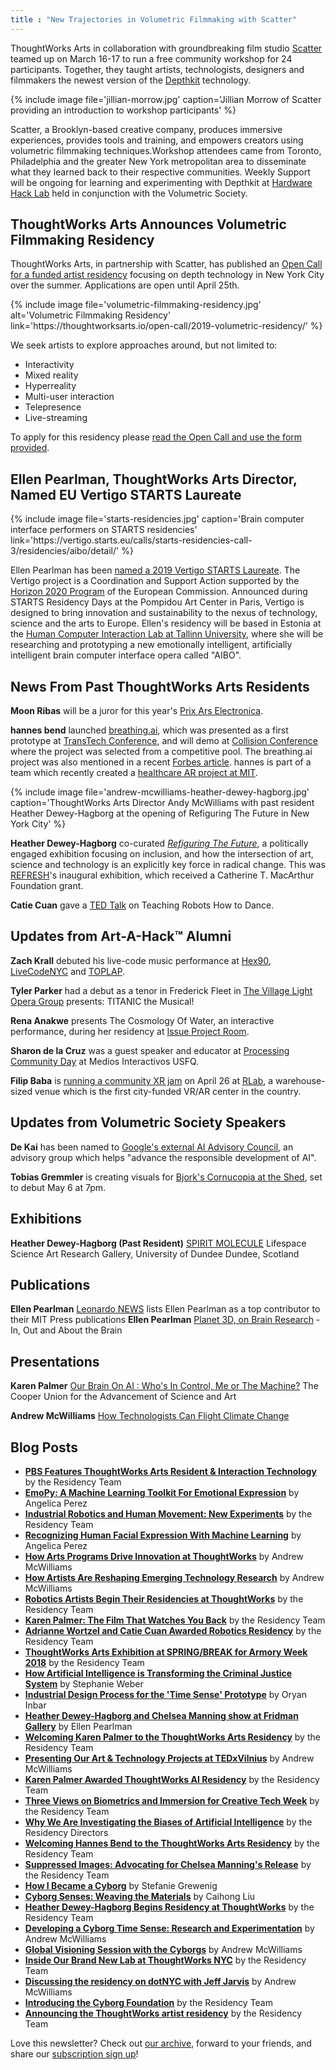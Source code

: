 ```yaml
---
title : "New Trajectories in Volumetric Filmmaking with Scatter"
---
```

ThoughtWorks Arts in collaboration with groundbreaking film studio [Scatter](http://scatter.nyc) teamed up on March 16-17 to run a free community workshop for 24 participants. Together, they taught artists, technologists, designers and filmmakers the newest version of the [Depthkit](https://www.depthkit.tv/) technology.

{% include image file='jillian-morrow.jpg'
   caption='Jillian Morrow of Scatter providing an introduction to workshop participants' %}

Scatter, a Brooklyn-based creative company, produces immersive experiences, provides tools and training, and empowers creators using volumetric filmmaking techniques.<!--excerpt-ends-->Workshop attendees came from Toronto, Philadelphia and the greater New York metropolitan area to disseminate what they learned back to their respective communities. Weekly Support will be ongoing for learning and experimenting with Depthkit at [Hardware Hack Lab](https://hardwarehacklab.io/) held in conjunction with the Volumetric Society.

## ThoughtWorks Arts Announces Volumetric Filmmaking Residency

ThoughtWorks Arts, in partnership with Scatter, has published an [Open Call for a funded artist residency](https://thoughtworksarts.io/open-call/2019-volumetric-residency/) focusing on depth technology in New York City over the summer. Applications are open until April 25th.

{% include image file='volumetric-filmmaking-residency.jpg'
   alt='Volumetric Filmmaking Residency'
   link='https:\//thoughtworksarts.io/open-call/2019-volumetric-residency/' %}

We seek artists to explore approaches around, but not limited to:

* Interactivity
* Mixed reality
* Hyperreality
* Multi-user interaction
* Telepresence
* Live-streaming

To apply for this residency please [read the Open Call and use the form provided](https://thoughtworksarts.io/open-call/2019-volumetric-residency/).

## Ellen Pearlman, ThoughtWorks Arts Director, Named EU Vertigo STARTS Laureate

{% include image file='starts-residencies.jpg'
   caption='Brain computer interface performers on STARTS residencies'
   link='https:\//vertigo.starts.eu/calls/starts-residencies-call-3/residencies/aibo/detail/' %}

Ellen Pearlman has been [named a 2019 Vertigo STARTS Laureate](https://vertigo.starts.eu/calls/starts-residencies-call-3/residencies/aibo/detail/). The Vertigo project is a Coordination and Support Action supported by the [Horizon 2020 Program](https://ec.europa.eu/programmes/horizon2020/) of the European Commission. Announced during STARTS Residency Days at the Pompidou Art Center in Paris, Vertigo is designed to bring innovation and sustainability to the nexus of technology, science and the arts to Europe. Ellen's residency will be based in Estonia at the [Human Computer Interaction Lab at Tallinn University](https://www.tlu.ee/en/humancomputerinteraction), where she will be researching and prototyping a new emotionally intelligent, artificially intelligent brain computer interface opera called "AIBO".

## News From Past ThoughtWorks Arts Residents

**Moon Ribas** will be a juror for this year's [Prix Ars Electronica](https://ars.electronica.art/aeblog/en/2019/03/06/prixjury2019/).

**hannes bend** launched [breathing.ai](http://breathing.ai/), which was presented as a first prototype at [TransTech Conference](https://youtu.be/M87_npSaJkI), and will demo at [Collision Conference](https://collisionconf.com/) where the project was selected from a competitive pool. The breathing.ai project was also mentioned in a recent [Forbes article](https://www.forbes.com/sites/gregoryferenstein/2018/12/29/the-assemblage-opens-a-co-working-community-for-social-entrepreneurs/?). hannes is part of a team which recently created a [healthcare AR project at MIT](https://devpost.com/software/heart-304i5h).

{% include image file='andrew-mcwilliams-heather-dewey-hagborg.jpg'
   caption='ThoughtWorks Arts Director Andy McWilliams with past resident Heather Dewey-Hagborg at the opening of Refiguring The Future in New York City' %}

**Heather Dewey-Hagborg** co-curated _[Refiguring The Future](https://refreshart.tech/#why)_, a politically engaged exhibition focusing on inclusion, and how the intersection of art, science and technology is an explicitly key force in radical change. This was [REFRESH](https://refreshart.tech/#about)'s inaugural exhibition, which received a Catherine T. MacArthur Foundation grant.

**Catie Cuan** gave a [TED Talk](https://www.ted.com/talks/catie_cuan_teaching_robots_how_to_dance) on Teaching Robots How to Dance.

## Updates from Art-A-Hack™ Alumni

**Zach Krall** debuted his live-code music performance at [Hex90](https://hexninety.github.io/ ), [LiveCodeNYC](https://hexninety.github.io/ ) and [TOPLAP](https://toplap.org/wearefifteen/ ).

**Tyler Parker** had a debut as a tenor in Frederick Fleet in [The Village Light Opera Group](https://villagelightopera.org) presents: TITANIC the Musical!

**Rena Anakwe** presents The Cosmology Of Water, an interactive performance, during her residency at [Issue Project Room](https://issueprojectroom.org/event/rena-anakwe-cosmology-water?fbclid=IwAR2bujgXPjZRRz8OL1QLEMfw4l8QKKh3otAyrv39l3rFOXYp_7rjdGz6GOQ).

**Sharon de la Cruz** was a guest speaker and educator at [Processing Community Day](http://www.pcdquito.com/) at Medios Interactivos USFQ.

**Filip Baba** is [running a community XR jam](https://www.eventbrite.com/e/unitynyc-xr-jam-2019-tickets-59015269259) on April 26 at [RLab](https://www.rlab.nyc/), a warehouse-sized venue which is the first city-funded VR/AR center in the country.

## Updates from Volumetric Society Speakers

**De Kai** has been named to [Google's external AI Advisory Council](https://blog.google/technology/ai/external-advisory-council-help-advance-responsible-development-ai/), an advisory group which helps "advance the responsible development of AI".

**Tobias Gremmler** is creating visuals for [Bjork's Cornucopia at the Shed](https://theshed.org/program/29-bjork-s-cornucopia), set to debut May 6 at 7pm.

## Exhibitions

**Heather Dewey-Hagborg (Past Resident)**
[SPIRIT MOLECULE](https://northeastofnorth.com/event/spirit-molecule-i/)
Lifespace Science Art Research Gallery, University of Dundee
Dundee, Scotland

## Publications

**Ellen Pearlman**
[Leonardo NEWS](https://mailchi.mp/leonardo/opportunities-gatherings-and-news-tailored-especially-for-you) lists Ellen Pearlman as a top contributor to their MIT Press publications **Ellen Pearlman**
[Planet 3D, on Brain Research](https://artdis.tumblr.com/post/182906207436/in-out-and-about-the-brain) - In, Out and About the Brain

## Presentations

**Karen Palmer**
[Our Brain On AI : Who's In Control, Me or The Machine?](https://www.eventbrite.com/e/our-brain-on-ai-tickets-57015541018?fbclid=IwAR1mvr8JcP6ep-Fml2L37ks7bgoVyp_7n_cEnpPYkZVEMrfxexiZlmXiNJc#)
The Cooper Union for the Advancement of Science and Art

**Andrew McWilliams**
[How Technologists Can Flight Climate Change](https://youtube.com/watch?v=05x9mlipzSQ)

## Blog Posts

*   **[PBS Features ThoughtWorks Arts Resident & Interaction Technology](https://thoughtworksarts.io/blog/concat-tool-feature-pbs/)** by the Residency Team
*   **[EmoPy: A Machine Learning Toolkit For Emotional Expression](https://thoughtworksarts.io/blog/emopy-emotional-expression-toolkit/)** by Angelica Perez
*   **[Industrial Robotics and Human Movement: New Experiments](https://thoughtworksarts.io/blog/movement-industrial-robotic-arm/)** by the Residency Team
*   **[Recognizing Human Facial Expression With Machine Learning](https://thoughtworksarts.io/blog/recognizing-facial-expressions-machine-learning/)** by Angelica Perez
*   **[How Arts Programs Drive Innovation at ThoughtWorks](https://thoughtworksarts.io/blog/how-art-programs-drive-innovation-thoughtworks/)** by Andrew McWilliams
*   **[How Artists Are Reshaping Emerging Technology Research](https://thoughtworksarts.io/blog/how-artists-reshape-emerging-technology-research/)** by Andrew McWilliams
*   **[Robotics Artists Begin Their Residencies at ThoughtWorks](https://thoughtworksarts.io/blog/robotics-artists-begin-residencies/)** by the Residency Team
*   **[Karen Palmer: The Film That Watches You Back](https://thoughtworksarts.io/blog/karen-palmer-film-watches-you-back/)** by the Residency Team
*   **[Adrianne Wortzel and Catie Cuan Awarded Robotics Residency](https://thoughtworksarts.io/blog/adrianne-wortzel-catie-cuan-awarded-robotics-residency/)** by the Residency Team
*   **[ThoughtWorks Arts Exhibition at SPRING/BREAK for Armory Week 2018](https://thoughtworksarts.io/spring-break/)** by the Residency Team
*   **[How Artificial Intelligence is Transforming the Criminal Justice System](https://thoughtworksarts.io/blog/artificial-intelligence-criminal-justice-system/)** by Stephanie Weber
*   **[Industrial Design Process for the 'Time Sense' Prototype](https://thoughtworksarts.io/blog/industrial-design-time-sense-prototype/)** by Oryan Inbar
*   **[Heather Dewey-Hagborg and Chelsea Manning show at Fridman Gallery](https://thoughtworksarts.io/blog/heather-chelsea-show-fridman/)** by Ellen Pearlman
*   **[Welcoming Karen Palmer to the ThoughtWorks Arts Residency](https://thoughtworksarts.io/blog/welcoming-karen-palmer/)** by the Residency Team
*   **[Presenting Our Art & Technology Projects at TEDxVilnius](https://thoughtworksarts.io/blog/presenting-our-work-tedx/)** by Andrew McWilliams
*   **[Karen Palmer Awarded ThoughtWorks AI Residency](https://thoughtworksarts.io/blog/karen-palmer-ai-residency/)** by the Residency Team
*   **[Three Views on Biometrics and Immersion for Creative Tech Week](https://thoughtworksarts.io/blog/three-views-biometrics-immersion/)** by the Residency Team
*   **[Why We Are Investigating the Biases of Artificial Intelligence](https://thoughtworksarts.io/blog/why-we-are-investigating-biases-artificial-intelligence/)** by the Residency Directors
*   **[Welcoming Hannes Bend to the ThoughtWorks Arts Residency](https://thoughtworksarts.io/blog/welcoming-hannes-bend/)** by the Residency Team
*   **[Suppressed Images: Advocating for Chelsea Manning's Release](https://thoughtworksarts.io/blog/suppressed-images-picturing-chelsea-manning/)** by the Residency Team
*   **[How I Became a Cyborg](https://thoughtworksarts.io/blog/how-i-became-a-cyborg/)** by Stefanie Grewenig
*   **[Cyborg Senses: Weaving the Materials](https://thoughtworksarts.io/blog/cyborg-senses-weaving-materials/)** by Caihong Liu
*   **[Heather Dewey-Hagborg Begins Residency at ThoughtWorks](https://thoughtworksarts.io/blog/introducing-heather-dewey-hagborg/)** by the Residency Team
*   **[Developing a Cyborg Time Sense: Research and Experimentation](https://thoughtworksarts.io/blog/team-gets-started-on-research/)** by Andrew McWilliams
*   **[Global Visioning Session with the Cyborgs](https://thoughtworksarts.io/blog/visioning-session-with-the-cyborgs/)** by Andrew McWilliams
*   **[Inside Our Brand New Lab at ThoughtWorks NYC](https://thoughtworksarts.io/blog/inside-our-brand-new-hack-lab/)** by the Residency Team
*   **[Discussing the residency on dotNYC with Jeff Jarvis](https://thoughtworksarts.io/blog/appearance-on-dotnyc/)** by Andrew McWilliams
*   **[Introducing the Cyborg Foundation](https://thoughtworksarts.io/blog/introducing-cyborg-foundation/)** by the Residency Team
*   **[Announcing the ThoughtWorks artist residency](https://thoughtworksarts.io/blog/announcing-the-program/)** by the Residency Team

Love this newsletter? Check out [our archive](https://thoughtworksarts.io/newsletters/), forward to your friends, and share our [subscription sign up](https://thoughtworksarts.io/newsletters/)!